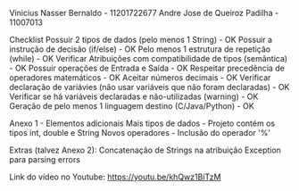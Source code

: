 Vinicius Nasser Bernaldo - 11201722677
Andre Jose de Queiroz Padilha - 11007013

Checklist
Possuir 2 tipos de dados (pelo menos 1 String)  				- OK
Possuir a instrução de decisão (if/else) 					- OK
Pelo menos 1 estrutura de repetição (while)					- OK
Verificar Atribuições com compatibilidade de tipos (semântica) 			- OK
Possuir operações de Entrada e Saída						- OK
Respeitar precedência de operadores matemáticos					- OK
Aceitar números decimais							- OK
Verificar declaração de variávies (não usar variáveis que não foram declaradas) - OK
Verificar se há variáveis declaradas e não-utilizadas (warning)			- OK
Geração de pelo menos 1 linguagem destino (C/Java/Python) 			- OK

Anexo 1 - Elementos adicionais
Mais tipos de dados  - Projeto contém os tipos int, double e String
Novos operadores - Inclusão do operador '%'

Extras (talvez Anexo 2):
Concatenação de Strings na atribuição
Exception para parsing errors

Link do vídeo no Youtube:
https://youtu.be/khQwz1BiTzM
